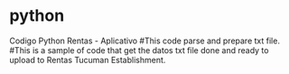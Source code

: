 # python
Codigo Python Rentas - Aplicativo
#This code parse and prepare txt file.
#This is a sample of code that get the datos txt file done and ready to upload to Rentas Tucuman Establishment.
